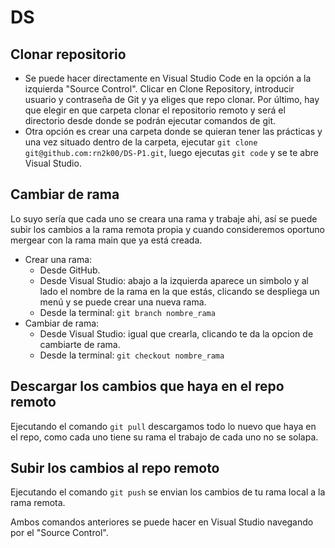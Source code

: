 # DS

## Clonar repositorio
- Se puede hacer directamente en Visual Studio Code en la opción a la izquierda "Source Control". Clicar en Clone Repository, introducir usuario y contraseña de Git y ya eliges que repo clonar. Por último, hay que elegir en que carpeta clonar el repositorio remoto y será el directorio desde donde se podrán ejecutar comandos de git.
- Otra opción es crear una carpeta donde se quieran tener las prácticas y una vez situado dentro de la carpeta, ejecutar `git clone git@github.com:rn2k00/DS-P1.git`, luego ejecutas `git code` y se te abre Visual Studio.

## Cambiar de rama
Lo suyo sería que cada uno se creara una rama y trabaje ahi, así se puede subir los cambios a la rama remota propia y cuando consideremos oportuno mergear con la rama main que ya está creada. 
- Crear una rama:
  - Desde GitHub.
  - Desde Visual Studio: abajo a la izquierda aparece un simbolo y al lado el nombre de la rama en la que estás, clicando se despliega un menú y se puede crear una nueva rama.
  - Desde la terminal: `git branch nombre_rama`
- Cambiar de rama:
  - Desde Visual Studio: igual que crearla, clicando te da la opcion de cambiarte de rama.
  - Desde la terminal: `git checkout nombre_rama`
 
## Descargar los cambios que haya en el repo remoto
Ejecutando el comando `git pull` descargamos todo lo nuevo que haya en el repo, como cada uno tiene su rama el trabajo de cada uno no se solapa.

## Subir los cambios al repo remoto
Ejecutando el comando `git push` se envian los cambios de tu rama local a la rama remota.

Ambos comandos anteriores se puede hacer en Visual Studio navegando por el "Source Control".
